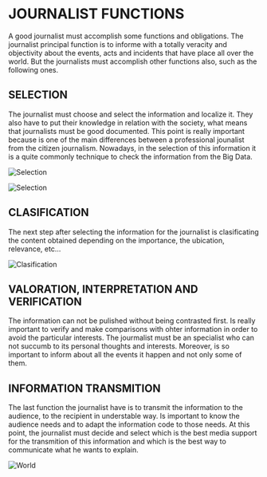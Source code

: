  
 # **JOURNALIST FUNCTIONS**

A good journalist must accomplish some functions and obligations. The journalist principal function is to informe with a totally veracity and objectivity about the events, acts and incidents that have place all over the world. But the journalists must accomplish other functions also, such as the following ones. 

## SELECTION

The journalist must choose and select the information and localize it. They also have to put their knowledge in relation with the society, what means that journalists must be good documented. This point is really important because is one of the main differences between a professional jounalist from the citizen journalism. Nowadays, in the selection of this information it is a quite commonly technique to check the information from the Big Data.

![Selection](https://thumbs.dreamstime.com/b/el-trabajo-en-equipo-nos-ayuda-seleccionar-la-mejor-información-para-traer-los-clientes-para-utilizar-en-trabajo-acertado-98508612.jpg) 

![Selection](https://acrisure.com/wp-content/uploads/2016/05/Information-security-officers-and-risk-managers-can-work-together-to-select-and-customize-cyber-insurance-policies-_2120_40124086_0_14128124_500.jpg)

## CLASIFICATION 

The next step after selecting the information for the journalist is clasificating the content obtained depending on the importance, the ubication, relevance, etc… 

![Clasification](https://www.certsi.es/sites/default/files/styles/recuadro_original/public/contenidos/blog/portada_4.png?itok=1pyQK10K)

## VALORATION, INTERPRETATION AND VERIFICATION

The information can not be pulished without being contrasted first. Is really important to verify and make comparisons with ohter information in order to avoid the particular interests. The jourmalist must be an specialist who can not succumb to its personal thoughts and interests. Moreover, is so important to inform about all the events it happen and not only some of them.

## INFORMATION TRANSMITION

The last function the journalist have is to transmit the information to the audience, to the recipient in understable way. Is important to know the audience needs and to adapt the information code to those needs. At this point, the journalist must decide and select which is the best media support for the transmition of this information and which is the best way to communicate what he wants to explain.

![World](https://www.ucas.com/ucas/after-gcses/find-career-ideas/explore-jobs/job-profile/magazine-journalist)

